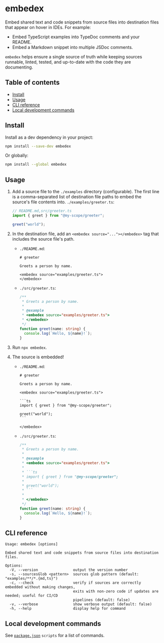 # embedex <!-- omit from toc -->

Embed shared text and code snippets from source files into destination files that appear on hover in IDEs. For example:

- Embed TypeScript examples into TypeDoc comments and your README.
- Embed a Markdown snippet into multiple JSDoc comments.

`embedex` helps ensure a single source of truth while keeping sources runnable, linted, tested, and up-to-date with the code they are documenting.

## Table of contents <!-- omit from toc -->

- [Install](#install)
- [Usage](#usage)
- [CLI reference](#cli-reference)
- [Local development commands](#local-development-commands)

## Install

Install as a dev dependency in your project:

```sh
npm install --save-dev embedex
```

Or globally:

```sh
npm install --global embedex
```

## Usage

1. Add a source file to the `./examples` directory (configurable). The first line is a comma-separated list of destination file paths to embed the source's file contents into. `./examples/greeter.ts`:

   ```ts
   // README.md,src/greeter.ts
   import { greet } from "@my-scope/greeter";

   greet("world");
   ```

2. In the destination file, add an `<embedex source="..."></embedex>` tag that includes the source file's path.

   - `./README.md`:

     ```
     # greeter

     Greets a person by name.

     <embedex source="examples/greeter.ts">
     </embedex>
     ```

   - `./src/greeter.ts`:

     ```ts
     /**
      * Greets a person by name.
      *
      * @example
      * <embedex source="examples/greeter.ts">
      * </embedex>
      */
     function greet(name: string) {
       console.log(`Hello, ${name}!`);
     }
     ```

3. Run `npx embedex`.
4. The source is embedded!

   - `./README.md`:

     ````
     # greeter

     Greets a person by name.

     <embedex source="examples/greeter.ts">

     ```ts
     import { greet } from "@my-scope/greeter";

     greet("world");
     ```

     </embedex>
     ````

   - `./src/greeter.ts`:

     ````ts
     /**
      * Greets a person by name.
      *
      * @example
      * <embedex source="examples/greeter.ts">
      *
      * ```ts
      * import { greet } from "@my-scope/greeter";
      *
      * greet("world");
      * ```
      *
      * </embedex>
      */
     function greet(name: string) {
       console.log(`Hello, ${name}!`);
     }
     ````

## CLI reference

```
Usage: embedex [options]

Embed shared text and code snippets from source files into destination files.

Options:
  -V, --version                output the version number
  -s, --sourcesGlob <pattern>  sources glob pattern (default: "examples/**/*.{md,ts}")
  -c, --check                  verify if sources are correctly embedded without making changes,
                               exits with non-zero code if updates are needed; useful for CI/CD
                               pipelines (default: false)
  -v, --verbose                show verbose output (default: false)
  -h, --help                   display help for command
```

## Local development commands

See [`package.json`](./package.json) `scripts` for a list of commands.
